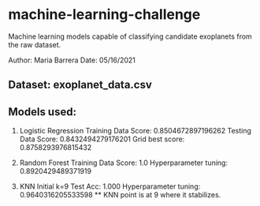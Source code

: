 # machine-learning-challenge
Machine learning models capable of classifying candidate exoplanets from the raw dataset.

Author: Maria Barrera
Date: 05/16/2021

## Dataset:  exoplanet_data.csv

## Models used:

1) Logistic Regression
     Training Data Score: 0.8504672897196262
     Testing Data Score: 0.8432494279176201
     Grid best score: 0.8758293976815432

2) Random Forest
     Training Data Score: 1.0
     Hyperparameter tuning: 0.8920429489371919

3) KNN
     Initial k=9 Test Acc: 1.000
     Hyperparameter tuning: 0.9640316205533598
     ** KNN point is at 9 where it stabilizes.
     